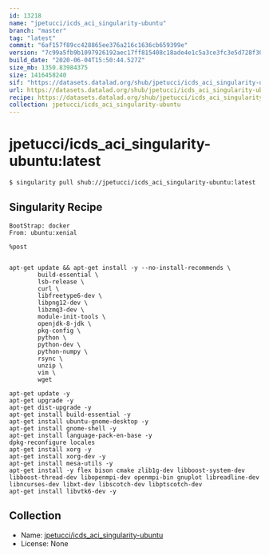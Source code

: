 ```yaml
---
id: 13218
name: "jpetucci/icds_aci_singularity-ubuntu"
branch: "master"
tag: "latest"
commit: "6af157f89cc428865ee376a216c1636cb659399e"
version: "7c99a5fb9b1097926192aec17ff815408c18ade4e1c5a3ce3fc3e5d728f30d7d"
build_date: "2020-06-04T15:50:44.527Z"
size_mb: 1350.83984375
size: 1416458240
sif: "https://datasets.datalad.org/shub/jpetucci/icds_aci_singularity-ubuntu/latest/2020-06-04-6af157f8-7c99a5fb/7c99a5fb9b1097926192aec17ff815408c18ade4e1c5a3ce3fc3e5d728f30d7d.sif"
url: https://datasets.datalad.org/shub/jpetucci/icds_aci_singularity-ubuntu/latest/2020-06-04-6af157f8-7c99a5fb/
recipe: https://datasets.datalad.org/shub/jpetucci/icds_aci_singularity-ubuntu/latest/2020-06-04-6af157f8-7c99a5fb/Singularity
collection: jpetucci/icds_aci_singularity-ubuntu
---
```


# jpetucci/icds_aci_singularity-ubuntu:latest

```bash
$ singularity pull shub://jpetucci/icds_aci_singularity-ubuntu:latest
```

## Singularity Recipe

```singularity
BootStrap: docker
From: ubuntu:xenial

%post


apt-get update && apt-get install -y --no-install-recommends \
        build-essential \
        lsb-release \
        curl \
        libfreetype6-dev \
        libpng12-dev \
        libzmq3-dev \
        module-init-tools \
        openjdk-8-jdk \
        pkg-config \
        python \
        python-dev \
        python-numpy \
        rsync \
        unzip \
        vim \
        wget 

apt-get update -y
apt-get upgrade -y
apt-get dist-upgrade -y
apt-get install build-essential -y
apt-get install ubuntu-gnome-desktop -y
apt-get install gnome-shell -y    
apt-get install language-pack-en-base -y
dpkg-reconfigure locales
apt-get install xorg -y
apt-get install xorg-dev -y
apt-get install mesa-utils -y
apt-get install -y flex bison cmake zlib1g-dev libboost-system-dev libboost-thread-dev libopenmpi-dev openmpi-bin gnuplot libreadline-dev libncurses-dev libxt-dev libscotch-dev libptscotch-dev
apt-get install libvtk6-dev -y
```

## Collection

 - Name: [jpetucci/icds_aci_singularity-ubuntu](https://github.com/jpetucci/icds_aci_singularity-ubuntu)
 - License: None

